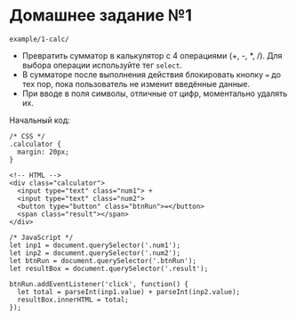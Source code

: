 # Домашнее задание №1
`example/1-calc/`
- Превратить сумматор в калькулятор с 4 операциями (+, -, *, /). Для выбора операции используйте тег `select`.
- В сумматоре после выполнения действия блокировать кнопку `=` до тех пор, пока пользователь не изменит введённые данные.
- При вводе в поля символы, отличные от цифр, моментально удалять их.

Начальный код:

    /* CSS */
    .calculator {
      margin: 20px;
    }

    <!-- HTML -->
    <div class="calculator">
      <input type="text" class="num1"> + 
      <input type="text" class="num2">
      <button type="button" class="btnRun">=</button>
      <span class="result"></span>
    </div>

    /* JavaScript */
    let inp1 = document.querySelector('.num1');
    let inp2 = document.querySelector('.num2');
    let btnRun = document.querySelector('.btnRun');
    let resultBox = document.querySelector('.result');

    btnRun.addEventListener('click', function() {
      let total = parseInt(inp1.value) + parseInt(inp2.value);
      resultBox.innerHTML = total;
    });

